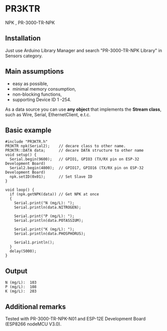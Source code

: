 # PR3KTR
NPK , PR-3000-TR-NPK
## Installation
Just use Arduino Library Manager and search "PR-3000-TR-NPK Library" in Sensors category.
## Main assumptions
- easy as possible,
- minimal memory consumption,
- non-blocking functions,
- supporting Device ID 1 -254.

As a data source you can use **any object** that implements the **Stream class**, such as Wire, Serial, EthernetClient, e.t.c.
## Basic example
```
#include "PR3KTR.h"
PR3KTR npk(Serial2);    // decare class to other name.
PR3KTR::DATA data;      // decare DATA structure to other name
void setup() {
  Serial.begin(9600);   // GPIO1, GPIO3 (TX/RX pin on ESP-32 Development Board)
  Serial2.begin(4800);  // GPIO17, GPIO16 (TX/RX pin on ESP-32 Development Board)
  npk.setID(0x01);      // Set Slave ID
}

void loop() {
  if (npk.getNPK(data))	// Get NPK at once
  {
    Serial.print("N (mg/L): ");
    Serial.println(data.NITROGEN);

    Serial.print("P (mg/L): ");
    Serial.println(data.POTASSIUM);

    Serial.print("K (mg/L): ");
    Serial.println(data.PHOSPHORUS);

    Serial1.println();
  }
  delay(5000);
}
```
## Output
```
N (mg/L):  103
P (mg/L):  108
K (mg/L):  203
```
## Additional remarks
Tested with PR-3000-TR-NPK-N01 and ESP-12E Development Board (ESP8266 nodeMCU V3.0).
